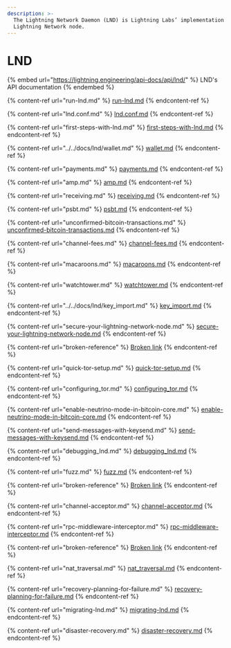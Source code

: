 ```yaml
---
description: >-
  The Lightning Network Daemon (LND) is Lightning Labs’ implementation of a
  Lightning Network node.
---
```


# LND

{% embed url="https://lightning.engineering/api-docs/api/lnd/" %}
LND's API documentation
{% endembed %}

{% content-ref url="run-lnd.md" %}
[run-lnd.md](run-lnd.md)
{% endcontent-ref %}

{% content-ref url="lnd.conf.md" %}
[lnd.conf.md](lnd.conf.md)
{% endcontent-ref %}

{% content-ref url="first-steps-with-lnd.md" %}
[first-steps-with-lnd.md](first-steps-with-lnd.md)
{% endcontent-ref %}

{% content-ref url="../../docs/lnd/wallet.md" %}
[wallet.md](../../docs/lnd/wallet.md)
{% endcontent-ref %}

{% content-ref url="payments.md" %}
[payments.md](payments.md)
{% endcontent-ref %}

{% content-ref url="amp.md" %}
[amp.md](amp.md)
{% endcontent-ref %}

{% content-ref url="receiving.md" %}
[receiving.md](receiving.md)
{% endcontent-ref %}

{% content-ref url="psbt.md" %}
[psbt.md](psbt.md)
{% endcontent-ref %}

{% content-ref url="unconfirmed-bitcoin-transactions.md" %}
[unconfirmed-bitcoin-transactions.md](unconfirmed-bitcoin-transactions.md)
{% endcontent-ref %}

{% content-ref url="channel-fees.md" %}
[channel-fees.md](channel-fees.md)
{% endcontent-ref %}

{% content-ref url="macaroons.md" %}
[macaroons.md](macaroons.md)
{% endcontent-ref %}

{% content-ref url="watchtower.md" %}
[watchtower.md](watchtower.md)
{% endcontent-ref %}

{% content-ref url="../../docs/lnd/key_import.md" %}
[key\_import.md](../../docs/lnd/key_import.md)
{% endcontent-ref %}

{% content-ref url="secure-your-lightning-network-node.md" %}
[secure-your-lightning-network-node.md](secure-your-lightning-network-node.md)
{% endcontent-ref %}

{% content-ref url="broken-reference" %}
[Broken link](broken-reference)
{% endcontent-ref %}

{% content-ref url="quick-tor-setup.md" %}
[quick-tor-setup.md](quick-tor-setup.md)
{% endcontent-ref %}

{% content-ref url="configuring_tor.md" %}
[configuring\_tor.md](configuring_tor.md)
{% endcontent-ref %}

{% content-ref url="enable-neutrino-mode-in-bitcoin-core.md" %}
[enable-neutrino-mode-in-bitcoin-core.md](enable-neutrino-mode-in-bitcoin-core.md)
{% endcontent-ref %}

{% content-ref url="send-messages-with-keysend.md" %}
[send-messages-with-keysend.md](send-messages-with-keysend.md)
{% endcontent-ref %}

{% content-ref url="debugging_lnd.md" %}
[debugging\_lnd.md](debugging_lnd.md)
{% endcontent-ref %}

{% content-ref url="fuzz.md" %}
[fuzz.md](fuzz.md)
{% endcontent-ref %}

{% content-ref url="broken-reference" %}
[Broken link](broken-reference)
{% endcontent-ref %}

{% content-ref url="channel-acceptor.md" %}
[channel-acceptor.md](channel-acceptor.md)
{% endcontent-ref %}

{% content-ref url="rpc-middleware-interceptor.md" %}
[rpc-middleware-interceptor.md](rpc-middleware-interceptor.md)
{% endcontent-ref %}

{% content-ref url="broken-reference" %}
[Broken link](broken-reference)
{% endcontent-ref %}

{% content-ref url="nat_traversal.md" %}
[nat\_traversal.md](nat_traversal.md)
{% endcontent-ref %}

{% content-ref url="recovery-planning-for-failure.md" %}
[recovery-planning-for-failure.md](recovery-planning-for-failure.md)
{% endcontent-ref %}

{% content-ref url="migrating-lnd.md" %}
[migrating-lnd.md](migrating-lnd.md)
{% endcontent-ref %}

{% content-ref url="disaster-recovery.md" %}
[disaster-recovery.md](disaster-recovery.md)
{% endcontent-ref %}

